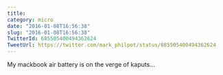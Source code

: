 ```yaml
---
title: 
category: micro
date: "2016-01-08T16:56:38"
slug: "2016-01-08T16:56:38"
TwitterId: 685505400494362624
TweetUrl: https://twitter.com/mark_philpot/status/685505400494362624
---
```


My mackbook air battery is on the verge of kaputs...
